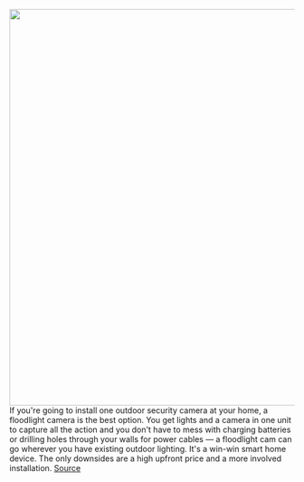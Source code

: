 <img src='https://cdn.vox-cdn.com/thumbor/W3jYId2UVZG4IlIu3OXaCKDWSbs=/456x322:2028x1360/1200x800/filters:focal(857x517:1183x843)/cdn.vox-cdn.com/uploads/chorus_image/image/70140452/jtuohy_211111_4869_0016.0.jpg' width='700px' /><br/>
If you're going to install one outdoor security camera at your home, a floodlight camera is the best option. You get lights and a camera in one unit to capture all the action and you don't have to mess with charging batteries or drilling holes through your walls for power cables — a floodlight cam can go wherever you have existing outdoor lighting. It's a win-win smart home device. The only downsides are a high upfront price and a more involved installation.
<a href='https://www.theverge.com/22776184/google-nest-cam-floodlight-review-smart-security-camera'> Source <a/>